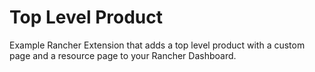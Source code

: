 # Top Level Product

Example Rancher Extension that adds a top level product with a custom page and a resource page to your Rancher Dashboard.
